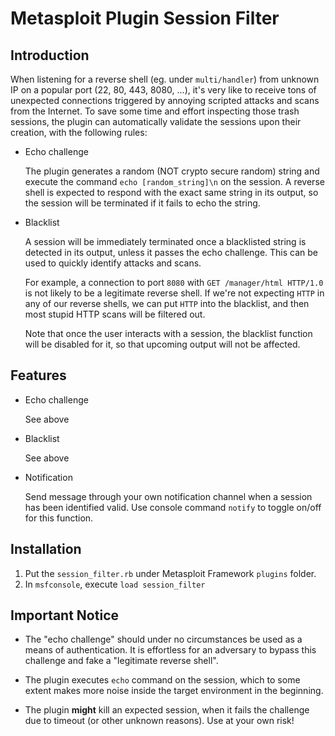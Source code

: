 # Metasploit Plugin Session Filter

## Introduction

When listening for a reverse shell (eg. under `multi/handler`) from unknown IP on a popular port (22, 80, 443, 8080, ...), it's very like to receive tons of unexpected connections triggered by annoying scripted attacks and scans from the Internet. To save some time and effort inspecting those trash sessions, the plugin can automatically validate the sessions upon their creation, with the following rules:

- Echo challenge

  The plugin generates a random (NOT crypto secure random) string and execute the command `echo [random_string]\n` on the session. A reverse shell is expected to respond with the exact same string in its output, so the session will be terminated if it fails to echo the string.

- Blacklist

  A session will be immediately terminated once a blacklisted string is detected in its output, unless it passes the echo challenge. This can be used to quickly identify attacks and scans.
  
  For example, a connection to port `8080` with `GET /manager/html HTTP/1.0` is not likely to be a legitimate reverse shell. If we're not expecting `HTTP` in any of our reverse shells, we can put `HTTP` into the blacklist, and then most stupid HTTP scans will be filtered out.
  
  Note that once the user interacts with a session, the blacklist function will be disabled for it, so that upcoming output will not be affected.

## Features

- Echo challenge

  See above

- Blacklist

  See above

- Notification

  Send message through your own notification channel when a session has been identified valid. Use console command `notify` to toggle on/off for this function.

## Installation

1. Put the `session_filter.rb` under Metasploit Framework `plugins` folder.
1. In `msfconsole`, execute `load session_filter`

## Important Notice

- The "echo challenge" should under no circumstances be used as a means of authentication. It is effortless for an adversary to bypass this challenge and fake a "legitimate reverse shell".

- The plugin executes `echo` command on the session, which to some extent makes more noise inside the target environment in the beginning.

- The plugin **might** kill an expected session, when it fails the challenge due to timeout (or other unknown reasons). Use at your own risk!
